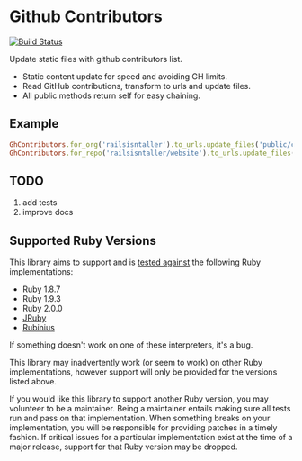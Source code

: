 # Github Contributors

[![Build Status](https://travis-ci.org/mpapis/gh_contributors.png?branch=master)][travis]

[travis]: https://travis-ci.org/mpapis/gh_contributors

Update static files with github contributors list.

* Static content update for speed and avoiding GH limits.
* Read GitHub contributions, transform to urls and update files.
* All public methods return self for easy chaining.

## Example

```ruby
GhContributors.for_org('railsisntaller').to_urls.update_files('public/contributors.html')
GhContributors.for_repo('railsisntaller/website').to_urls.update_files('public/index.html')
```

## TODO

1. add tests
2. improve docs

## Supported Ruby Versions
This library aims to support and is [tested against][travis] the following Ruby
implementations:

* Ruby 1.8.7
* Ruby 1.9.3
* Ruby 2.0.0
* [JRuby](http://jruby.org/)
* [Rubinius](http://rubini.us/)

If something doesn't work on one of these interpreters, it's a bug.

This library may inadvertently work (or seem to work) on other Ruby
implementations, however support will only be provided for the versions listed
above.

If you would like this library to support another Ruby version, you may
volunteer to be a maintainer. Being a maintainer entails making sure all tests
run and pass on that implementation. When something breaks on your
implementation, you will be responsible for providing patches in a timely
fashion. If critical issues for a particular implementation exist at the time
of a major release, support for that Ruby version may be dropped.
